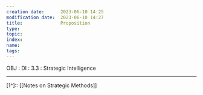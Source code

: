 ```yaml
---
creation date:		2023-06-10 14:25
modification date:	2023-06-10 14:27
title: 				Proposition
type:
topic:
index:
name:
tags: 
---
```

OBJ : DI : 3.3 : Strategic Intelligence

---
[1^]:: [[Notes on Strategic Methods]]